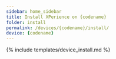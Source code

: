 ```yaml
---
sidebar: home_sidebar
title: Install XPerience on {codename}
folder: install
permalink: /devices/{codename}/install/
device: {codename}
---
```

{% include templates/device_install.md %}
